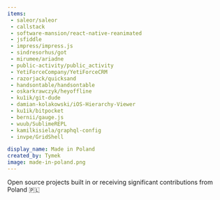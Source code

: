 ```yaml
---
items:
 - saleor/saleor
 - callstack
 - software-mansion/react-native-reanimated
 - jsfiddle
 - impress/impress.js
 - sindresorhus/got
 - mirumee/ariadne
 - public-activity/public_activity
 - YetiForceCompany/YetiForceCRM
 - razorjack/quicksand
 - handsontable/handsontable
 - oskarkrawczyk/heyoffline
 - ku1ik/git-dude
 - damian-kolakowski/iOS-Hierarchy-Viewer
 - ku1ik/bitpocket
 - bernii/gauge.js
 - wuub/SublimeREPL
 - kamilkisiela/graphql-config
 - invpe/GridShell

display_name: Made in Poland
created_by: Tymek
image: made-in-poland.png
---
```

Open source projects built in or receiving significant contributions from Poland :poland:
